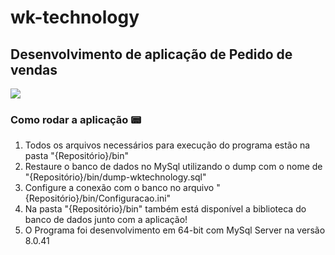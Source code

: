 # wk-technology
## Desenvolvimento de aplicação de Pedido de vendas
<img src="https://img.shields.io/static/v1?label=DELPHI&message=Application&color=red&style=for-the-badge&logo=DELPHI"/>

### Como rodar a aplicação :pager:
  
  1. Todos os arquivos necessários para execução do programa estão na pasta "{Repositório}/bin"
  2. Restaure o banco de dados no MySql utilizando o dump com o nome de "{Repositório}/bin/dump-wktechnology.sql"
  3. Configure a conexão com o banco no arquivo "{Repositório}/bin/Configuracao.ini"
  4. Na pasta "{Repositório}/bin" também está disponível a biblioteca do banco de dados junto com a aplicação!
  5. O Programa foi desenvolvimento em 64-bit com MySql Server na versão 8.0.41
 

